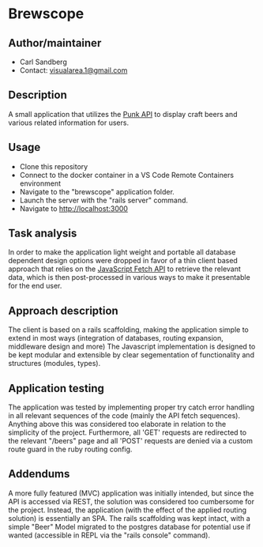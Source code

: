 # Brewscope

## Author/maintainer

- Carl Sandberg
- Contact: [visualarea.1@gmail.com](visualarea.1@gmail.com)

## Description 

A small application that utilizes the 
[Punk API](https://punkapi.com/documentation/v2) to display craft beers
and various related information for users.

## Usage

- Clone this repository
- Connect to the docker container in a VS Code Remote Containers environment
- Navigate to the "brewscope" application folder.
- Launch the server with the "rails server" command.
- Navigate to [http://localhost:3000](http://localhost:3000)

## Task analysis

In order to make the application light weight and portable all database 
dependent design options were dropped in favor of a thin client based approach
that relies on the [JavaScript Fetch API](https://developer.mozilla.org/en-US/docs/Web/API/Fetch_API/Using_Fetch)
to retrieve the relevant data, which is then post-processed in various ways 
to make it presentable for the end user.

## Approach description

The client is based on a rails scaffolding, making the application simple to extend
in most ways (integration of databases, routing expansion, middleware design and more)
The Javascript implementation is designed to be kept modular and extensible by 
clear segementation of functionality and structures (modules, types).

## Application testing

The application was tested by implementing proper try catch error handling in all 
relevant sequences of the code (mainly the API fetch sequences). 
Anything above this was considered too elaborate in relation to the simplicity 
of the project. Furthermore, all 'GET' requests are redirected to the relevant 
"/beers" page and all 'POST' requests are denied via a custom route guard in the
ruby routing config.

## Addendums

A more fully featured (MVC) application was initially intended, but since
the API is accessed via REST, the solution was considered too cumbersome for the 
project. Instead, the application (with the effect of the applied routing solution)
is essentially an SPA. The rails scaffolding was kept intact, with a simple "Beer" 
Model migrated to the postgres database for potential use if wanted (accessible in REPL
via the "rails console" command).

